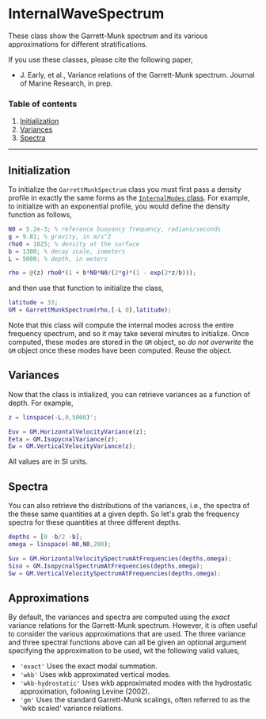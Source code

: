 InternalWaveSpectrum
==============

These class show the Garrett-Munk spectrum and its various approximations for different stratifications.

If you use these classes, please cite the following paper,
- J. Early, et al., Variance relations of the Garrett-Munk spectrum. Journal of Marine Research, in prep.

### Table of contents
1. [Initialization](#initialization)
2. [Variances](#variances)
3. [Spectra](#spectra)

------------------------


Initialization
------------

To initialize the `GarrettMunkSpectrum` class you must first pass a density profile in exactly the same forms as the [`InternalModes` class](../InternalModes/). For example, to initialize with an exponential profile, you would define the density function as follows,
```matlab
N0 = 5.2e-3; % reference buoyancy frequency, radians/seconds
g = 9.81; % gravity, in m/s^2
rho0 = 1025; % density at the surface
b = 1300; % decay scale, inmeters
L = 5000; % depth, in meters

rho = @(z) rho0*(1 + b*N0*N0/(2*g)*(1 - exp(2*z/b)));
```
and then use that function to initialize the class,
```matlab
latitude = 33;
GM = GarrettMunkSpectrum(rho,[-L 0],latitude);
```
Note that this class will compute the internal modes across the entire frequency spectrum, and so it may take several minutes to initialize. Once computed, these modes are stored in the `GM` object, so *do not overwrite* the `GM` object once these modes have been computed. Reuse the object.

Variances
------------
Now that the class is intialized, you can retrieve variances as a function of depth. For example,
```matlab
z = linspace(-L,0,5000)';

Euv = GM.HorizontalVelocityVariance(z);
Eeta = GM.IsopycnalVariance(z);
Ew = GM.VerticalVelocityVariance(z);
```
All values are in SI units.

Spectra
------------
You can also retrieve the distributions of the variances, i.e., the spectra of the these same quantities at a given depth. So let's grab the frequency spectra for these quantities at three different depths.
```matlab
depths = [0 -b/2 -b];
omega = linspace(-N0,N0,200);

Suv = GM.HorizontalVelocitySpectrumAtFrequencies(depths,omega);
Siso = GM.IsopycnalSpectrumAtFrequencies(depths,omega);
Sw = GM.VerticalVelocitySpectrumAtFrequencies(depths,omega);
```

Approximations
------------

By default, the variances and spectra are computed using the *exact* variance relations for the Garrett-Munk spectrum. However, it is often useful to consider the various approximations that are used. The three variance and three spectral functions above can all be given an optional argument specifying the approximation to be used, wit the following valid values,
- `'exact'` Uses the exact modal summation.
- `'wkb'` Uses wkb approximated vertical modes.
- `'wkb-hydrostatic'` Uses wkb approximated modes with the hydrostatic approximation, following Levine (2002).
- `'gm'` Uses the standard Garrett-Munk scalings, often referred to as the 'wkb scaled' variance relations.
